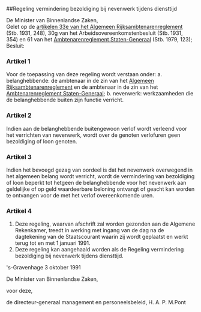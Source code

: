 <meta http-equiv='Content-Type' content='text/html; charset=utf-8' />

##Regeling vermindering bezoldiging bij nevenwerk tijdens diensttijd

De Minister van Binnenlandse Zaken,  
Gelet op de [artikelen 33e van het Algemeen Rijksambtenarenreglement](../../../../../../../../../AMvB/algemeen/rijksambtenarenreglement/BWBR0001950/README.md) (Stb. 1931, 248), 30g van het Arbeidsovereenkomstenbesluit (Stb. 1931, 354) en 61 van het [Ambtenarenreglement Staten-Generaal](../../../../../../../../../AMvB/ambtenarenreglement/staten-generaal/BWBR0003229/README.md) (Stb. 1979, 123);
Besluit:    

### Artikel  1  

Voor de toepassing van deze regeling wordt verstaan onder:   a. belanghebbende:  de ambtenaar in de zin van het [Algemeen Rijksambtenarenreglement](../../../../../../../../../AMvB/algemeen/rijksambtenarenreglement/BWBR0001950/README.md) en de ambtenaar in de zin van het [Ambtenarenreglement Staten-Generaal](../../../../../../../../../AMvB/ambtenarenreglement/staten-generaal/BWBR0003229/README.md);    b. nevenwerk:  werkzaamheden die de belanghebbende buiten zijn functie verricht.     

### Artikel  2  

Indien aan de belanghebbende buitengewoon verlof wordt verleend voor het verrichten van nevenwerk, wordt over de genoten verlofuren geen bezoldiging of loon genoten.  

### Artikel  3  

Indien het bevoegd gezag van oordeel is dat het nevenwerk overwegend in het algemeen belang wordt verricht, wordt de vermindering van bezoldiging of loon beperkt tot hetgeen de belanghebbende voor het nevenwerk aan geldelijke of op geld waardeerbare beloning ontvangt of geacht kan worden te ontvangen voor de met het verlof overeenkomende uren.  

### Artikel  4  

1.  Deze regeling, waarvan afschrift zal worden gezonden aan de Algemene Rekenkamer, treedt in werking met ingang van de dag na de dagtekening van de Staatscourant waarin zij wordt geplaatst en werkt terug tot en met 1 januari 1991.   
2.  Deze regeling kan aangehaald worden als de Regeling vermindering bezoldiging bij nevenwerk tijdens diensttijd.   

's-Gravenhage 
3 oktober 1991    

De 
Minister van Binnenlandse Zaken, 

voor deze, 

de 
directeur-generaal management en personeelsbeleid, 
H. A. P. M.Pont    
